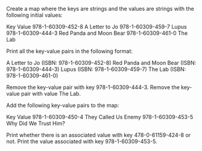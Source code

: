 Create a map where the keys are strings and the values are strings with the following initial values:

Key	Value
978-1-60309-452-8	A Letter to Jo
978-1-60309-459-7	Lupus
978-1-60309-444-3	Red Panda and Moon Bear
978-1-60309-461-0	The Lab

Print all the key-value pairs in the following format:

A Letter to Jo (ISBN: 978-1-60309-452-8)
Red Panda and Moon Bear (ISBN: 978-1-60309-444-3)
Lupus (ISBN: 978-1-60309-459-7)
The Lab (ISBN: 978-1-60309-461-0)

Remove the key-value pair with key 978-1-60309-444-3.
Remove the key-value pair with value The Lab.

Add the following key-value pairs to the map:

Key	Value
978-1-60309-450-4	They Called Us Enemy
978-1-60309-453-5	Why Did We Trust Him?

Print whether there is an associated value with key 478-0-61159-424-8 or not.
Print the value associated with key 978-1-60309-453-5.
